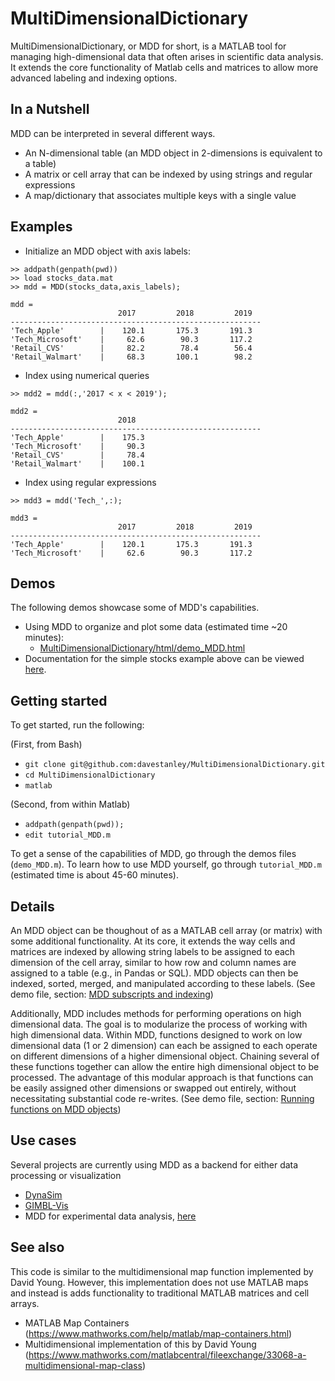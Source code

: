 # MultiDimensionalDictionary
MultiDimensionalDictionary, or MDD for short, is a MATLAB tool for managing high-dimensional data that often arises in scientific data analysis. It extends the core functionality of Matlab cells and matrices to allow more advanced labeling and indexing options. 

## In a Nutshell
MDD can be interpreted in several different ways. 
- An N-dimensional table (an MDD object in 2-dimensions is equivalent to a table)
- A matrix or cell array that can be indexed by using strings and regular expressions
- A map/dictionary that associates multiple keys with a single value

## Examples
- Initialize an MDD object with axis labels:
```
>> addpath(genpath(pwd))
>> load stocks_data.mat
>> mdd = MDD(stocks_data,axis_labels);
```
```
mdd = 
                        2017         2018         2019  
--------------------------------------------------------
'Tech_Apple'        |    120.1       175.3       191.3
'Tech_Microsoft'    |     62.6        90.3       117.2
'Retail_CVS'        |     82.2        78.4        56.4
'Retail_Walmart'    |     68.3       100.1        98.2

```
- Index using numerical queries
```
>> mdd2 = mdd(:,'2017 < x < 2019');
```
```
mdd2 = 
                        2018  
--------------------------------------------------------
'Tech_Apple'        |    175.3
'Tech_Microsoft'    |     90.3
'Retail_CVS'        |     78.4
'Retail_Walmart'    |    100.1
```
- Index using regular expressions
```
>> mdd3 = mdd('Tech_',:);
```
```
mdd3 = 
                        2017         2018         2019  
--------------------------------------------------------
'Tech_Apple'        |    120.1       175.3       191.3
'Tech_Microsoft'    |     62.6        90.3       117.2

```

## Demos
The following demos showcase some of MDD's capabilities.
- Using MDD to organize and plot some data (estimated time ~20 minutes):
    - [MultiDimensionalDictionary/html/demo_MDD.html](http://htmlpreview.github.com?https://github.com/davestanley/MultiDimensionalDictionary/blob/master/html/demo_MDD.html)
- Documentation for the simple stocks example above can be viewed [here](http://htmlpreview.github.io/?https://github.com/davestanley/MultiDimensionalDictionary/blob/master/html/demo_MDD_simple.html).

## Getting started
To get started, run the following:

(First, from Bash)
- `git clone git@github.com:davestanley/MultiDimensionalDictionary.git`
- `cd MultiDimensionalDictionary`
- `matlab`

(Second, from within Matlab)
- `addpath(genpath(pwd));`
- `edit tutorial_MDD.m`

To get a sense of the capabilities of MDD, go through the demos files (`demo_MDD.m`). To learn how to use MDD yourself, go through `tutorial_MDD.m` (estimated time is about 45-60 minutes).

## Details
An MDD object can be thoughout of as a MATLAB cell array (or matrix) with some additional functionality. At its core, it extends the way cells and matrices are indexed by allowing string labels to be assigned to each dimension of the cell array, similar to how row and column names are assigned to a table (e.g., in Pandas or SQL). MDD objects can then be indexed, sorted, merged, and manipulated according to these labels. (See demo file, section: [MDD subscripts and indexing](https://htmlpreview.github.io/?https://github.com/davestanley/MultiDimensionalDictionary/blob/master/html/demo_MDD.html#15))

Additionally, MDD includes methods for performing operations on high dimensional data. The goal is to modularize the process of working with high dimensional data. Within MDD, functions designed to work on low dimensional data (1 or 2 dimension) can each be assigned to each operate on different dimensions of a higher dimensional object. Chaining several of these functions together can allow the entire high dimensional object to be processed. The advantage of this modular approach is that functions can be easily assigned other dimensions or swapped out entirely, without necessitating substantial code re-writes. (See demo file, section: [Running functions on MDD objects](https://htmlpreview.github.io/?https://github.com/davestanley/MultiDimensionalDictionary/blob/master/html/demo_MDD.html#24))

## Use cases
Several projects are currently using MDD as a backend for either data processing or visualization
- [DynaSim](https://github.com/DynaSim/DynaSim)
- [GIMBL-Vis](https://github.com/erik-roberts/GIMBL-Vis)
- MDD for experimental data analysis, [here](https://github.com/benpolletta/PD_Data)

## See also
This code is similar to the multidimensional map function implemented by David Young. However, this implementation does not use MATLAB maps and instead is adds functionality to traditional MATLAB matrices and cell arrays.
- MATLAB Map Containers (https://www.mathworks.com/help/matlab/map-containers.html)
- Multidimensional implementation of this by David Young (https://www.mathworks.com/matlabcentral/fileexchange/33068-a-multidimensional-map-class)
